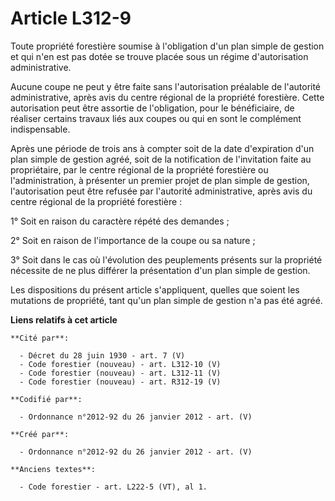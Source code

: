 # Article L312-9

Toute propriété forestière soumise à l'obligation d'un plan simple de gestion et qui n'en est pas dotée se trouve placée sous
un régime d'autorisation administrative.

Aucune coupe ne peut y être faite sans l'autorisation préalable de l'autorité administrative, après avis du centre régional
de la propriété forestière. Cette autorisation peut être assortie de l'obligation, pour le bénéficiaire, de réaliser certains
travaux liés aux coupes ou qui en sont le complément indispensable.

Après une période de trois ans à compter soit de la date d'expiration d'un plan simple de gestion agréé, soit de la
notification de l'invitation faite au propriétaire, par le centre régional de la propriété forestière ou l'administration, à
présenter un premier projet de plan simple de gestion, l'autorisation peut être refusée par l'autorité administrative, après
avis du centre régional de la propriété forestière :

1° Soit en raison du caractère répété des demandes ;

2° Soit en raison de l'importance de la coupe ou sa nature ;

3° Soit dans le cas où l'évolution des peuplements présents sur la propriété nécessite de ne plus différer la présentation
d'un plan simple de gestion.

Les dispositions du présent article s'appliquent, quelles que soient les mutations de propriété, tant qu'un plan simple de
gestion n'a pas été agréé.

**Liens relatifs à cet article**

	**Cité par**:

	  - Décret du 28 juin 1930 - art. 7 (V)
	  - Code forestier (nouveau) - art. L312-10 (V)
	  - Code forestier (nouveau) - art. L312-11 (V)
	  - Code forestier (nouveau) - art. R312-19 (V)

	**Codifié par**:

	  - Ordonnance n°2012-92 du 26 janvier 2012 - art. (V)

	**Créé par**:

	  - Ordonnance n°2012-92 du 26 janvier 2012 - art. (V)

	**Anciens textes**:

	  - Code forestier - art. L222-5 (VT), al 1.
